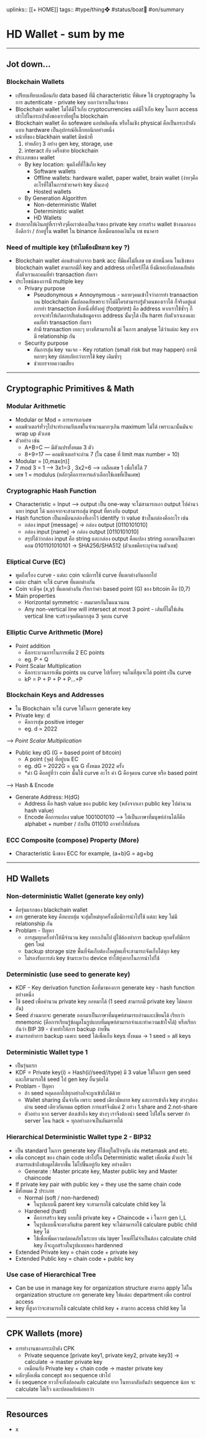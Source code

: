 uplinks:: [[+ HOME]]
tags:: #type/thing❖  #status/boat🚤 #on/summary

# HD Wallet - sum by me
---
## Jot down...
### Blockchain Wallets
-   เปรียบเทียบเหมือนกับ data based ที่มี characteristic ที่พิเศษ ใช้ cryptography ในการ autenticate - private key บอกว่าเราเป็นเจ้าของ
-   Blockchain wallet ไม่ได้มีไว้เก็บ cryptocurrencies แต่มีไว้เก็บ key ในการ access เข้าไปในกระเป๋าตังของเราที่อยู่ใน blockchain
-   Blockchain wallet คือ sofeware แอปพลิเคชัน หรือในเชิง physical คือเป็นกระเป๋าตังแบบ hardware เป็นอุปกรณ์อิเล็กทอนิกอย่างหนึ่ง
-   หน้าที่ของ blackhain wallet มีหน้าที่
    1.  ทำหลักๆ 3 อย่าง gen key, storage, use
    2.  interact กับ เครือข่าย blockchain
-   ประเภทของ wallet
    -   By key location: พูดถึงที่ที่ใช้เก็บ key
        -   Software wallets
        -   Offline wallets: hardware wallet, paper wallet, brain wallet (ง่ายๆคืออะไรที่ใช้ในการช่วยจดจำ key นั่นเอง)
        -   Hosted wallets
    -   By Generation Algorithm
        -   Non-deterministic Wallet
        -   Deterministic wallet
        -   HD Wallets
-   ถ้าอยากให้เงินอยู่ที่เราจริงๆคือเราต้องเป็นเจ้าของ private key การสร้าง wallet ข้างนอกเองถึงดีกว่า / ถ้าอยู่ใน wallet ใน binance ก็เหมือนยอดเงินใน บช ธนาคาร

### Need of multiple key (ทำไมต้องมีหลาย key ?)

-   Blockchain wallet ค่อนข้างต่างจาก bank acc ที่มีแค่ไม่กี่เลข บช ต่อหนึ่งคน ในเชิงของ blockchain wallet สามารถมีกี่ key and address เท่าไหร่ก็ได้ ยิ่งมีเยอะยิ่งปลอดภัยต่อทั้งตัวเราและคนที่ทำ transaction กับเรา
-   ประโยชน์ของการมี multiple key
    -   Privary purpose
        -   Pseudonymous ≠ Annoynymous - หลายๆคนเข้าใจว่าการทำ transaction บน blockchain นั้นปลอดภัยเพราะว่าไม่มีใครสามารถรู้ตัวตนของเราได้ ก็จริงอยู่แต่การทำ transaction สิ่งหนึ่งที่ยังอยู่ (footprint) คือ address หากเราใช้ซ้ำๆ ก็อาจจะทำให้เกิดการสืบค้นข้อมูลจาก address นั้นๆได้ เป็น harm กับตัวเราเองและคนที่ทำ transaction กับเรา
        -   ถ้ามี transaction เยอะๆ บางทีสามารถใช้ ai ในการ analyse ได้ว่าแต่ละ key อาจมี relationship กัน
    -   Security purpose
        -   กันการสุ่ม key จนเจอ - Key rotation (small risk but may happen) การมีหลายๆ key ปล่อยภัยกว่าการใช้ key เดิมซ้ำๆ
        -   ช่วยกรจายความเสี่ยง

---

## Cryptographic Primitives & Math

### Modular Arithmetic

-   Modular or Mod = การหารเอาเศษ
-   คอมพิวเตอร์ทั่วๆไปจะทำงานกับเลขในจำนวนมากๆเกิน maximum ไม่ได้ เพราะฉะนั้นมันจะ wrap up ตัวเลข
-   ตัวอย่าง เช่น
    -   A+B=C — มีตัวแปรทั้งหมด 3 ตัว
    -   8+9=17 — คอมพิวเตอร์จะอ่าน 7 (ใน case ที่ limit max number = 10)
-   Modular = [0,max(n)]
-   7 mod 3 = 1 —> 3x1=3 , 3x2=6 —> เหลือเศษ 1 เพื่อให้ได้ 7
-   เศษ 1 = modulus (หลักๆคือการหารแล้วเลือกใช้เลขที่เป็นเศษ)

### Cryptographic Hash Function

-   Characteristic = Input —> output เป็น one-way จะไม่สามารถเอา output ไปคำนวนหา input ได้ นอกจากจะสามารถสุ่ม input ที่ตรงกับ output
-   Hash function เป็นเหมือนกล่องที่เอาไว้ identify ว่า value ข้างในกล่องคืออะไร เช่น
    -   กล่อง input [message] → กล่อง output [0110101010]
    -   กล่อง input [name] → กล่อง output [0110101010]
    -   สรุปได้ว่ากล่อง input คือ string และกล่อง output คือแปลง string ออกมาเป็นภาษาคอม 0101101010101 → SHA256/SHA512 (ตัวเลขคือระบุจำนวนตัวเลข)

### Eliptical Curve (EC)

-   พูดถึงเรื่อง curve - แต่ละ coin จะมีการใช้ curve ที่แตกต่างกันออกไป
-   แต่ละ chain จะใช้ curve ที่แตกต่างกัน
-   Coin จะมีจุด (x,y) ที่แตกต่างกัน เรียกว่าค่า based point (G) ของ bitcoin คือ (0,7)
-   Main properties
    -   Horizontal symmetric - สมมาตรกันในแนวนอน
    -   Any non-vertical line will intersect at most 3 point - เส้นที่ไม่ใช่เส้น vertical line จะสร้างจุดตัดมากสุด 3 จุดบน curve

### Elliptic Curve Arithmetic (More)

-   Point addition
    -   คือกระบวนการในการเพิ่ม 2 EC points
    -   eg. P + Q
-   Point Scalar Multiplication
    -   คือกระบวนการเพิ่ม points บน curve ไปเรื่อยๆ จนในที่สุดจะได้ point เป็น curve
    -   kP = P + P + P + P...+P

### Blockchain Keys and Addresses

-   ใน Blockchain จะใช้ curve ใช้ในการ generate key
-   Private key: d
    -   คือการสุ่ม positive integer
    -   eg. d = 2022

—> _Point Scalar Multiplication_

-   Public key dG (G = based point of bitcoin)
    -   A point (จุด) ที่อยู่บน EC
    -   eg. dG = 2022G = คูณ G ทั้งหมด 2022 ครั้ง
    -   *ค่า G คืออยู่ที่ว่า coin นั้นใช้ curve อะไร ค่า G คือจุดบน curve หรือ based point

—> Hash & Encode

-   Generate Address: H(dG)
    -   Address คือ hash value ของ public key (หลังจากเอา public key ไปคำนวน hash value)
    -   Encode คือการแปลง value 1001001010 —> ให้เป็นภาษาที่มนุษย์อ่านได้ก็คือ alphabet + number / ถ้าเป็น 011010 อาจทำให้สับสน

### ECC Composite (compose) Property (More)

-   Characteristic นึงของ ECC for example, (a+b)G = ag+bg

---

## HD Wallets

### Non-deterministic Wallet (generate key only)

-   คือรุ่นแรกของ blackchain wallet
-   การ generate key คือแบบสุ่ม จะสุ่มใหม่ทุกครั้งเมื่อมีการนำไปใช้ แต่ละ key ไม่มี relationship กัน
-   Problam - ปัญหา
    -   การสุมทุกครั้งทำให้มีจำนวน key เยอะเกินไป ผู้ใช้ต้องทำการ backup ทุกครั้งทีมีการ gen ใหม่
    -   backup storage size พื้นที่จัดเก็บต้องใหญ่พแที่จะสามารถจัดเก็บได้ทุก key
    -   ไม่รองรับการส่ง key ข้ามระหว่าง device ทำให้ยุ่งยากในการนำไปใช้

### Deterministic (use seed to generate key)

-   KDF - Key derivation function คือที่มาของการ generate key - hash function อย่างหนึ่ง
-   ใช้ seed เพื่อคำนวน private key ออหมาได้ (1 seed สามารถมี private key ได้หลายอัน)
-   Seed ส่วนมากจะ generate ออกมาเป็นภาษาที่มนุษย์สามารถอ่านและเขียนได้ เรียกว่า mnemonic (คือการเรียนรู้ข้อมูลในรูปแบบที่มนุษย์สามารถจำและทำความเข้าใจได้) หรือเรียกกันว่า BIP 39 - ช่วยทำให้การ backup ง่ายขึ้น
-   สามารถทำการ backup เฉพาะ seed ได้เพื่อเก็บ keys ทั้งหมด → 1 seed = all keys

### Deterministic Wallet type 1

-   เป็นรุ่นแรก
-   KDF = Private key(i) = Hash(i//seed//type) มี 3 value ใช้ในการ gen seed และก็สามารถใช้ seed ไป gen key อื่นๆต่อได้
-   Problam - ปัญหา
    -   ถ้า seed หลุดออกไปทุกอย่างก็จะถูกเข้าถึงได้ด้วย
    -   Wallet sharing นั้นจำกัด เพราะ seed เดียวมีหลาย key และการเข้าถึง key ต่างๆต้องผ่าน seed เดียวกันหมด option การแชร์จึงมีแค่ 2 อย่าง 1.share and 2.not-share
    -   ตัวอย่าง หาก server ต้องเข้าถึง key ต่างๆ เราจึงต้องนำ seed ไปใส่ใน server ถ้า server โดน hack = ทุกอย่างอาจเป็นอันตรายได้

### Hierarchical Deterministic Wallet type 2 - BIP32

-   เป็น standard ในการ generate key ที่ใช้อยู่ในปัจจุบัน เช่น metamask and etc.
-   เพิ่ม concept ของ chain code เข้าไปใน Deterministic wallet เพื่อเพิ่ม ตัวแปร ให้สามารถเข้าถึงข้อมูลได้ยากขึ้น ไม่ไปขึ้นอยู่กับ key อย่างเดียว
    -   Generate : Master pricate key, Master public key and Master chaincode
-   If private key pair with public key = they use the same chain code
-   มีทั้งหมด 2 ประเภท
    -   Normal (soft / non-hardened)
        -   ในรูปแบบนี้ parent key จะสามารถใช้ calculate child key ได้
    -   Hardened (hard)
        -   คือการสร้าง key แบบใช้ private key + Chaincode + i ในการ gen I_L
        -   ในรูปแบบนี้จะตรงกันข้าม parent key จะไม่สามารถใช้ calculare public child key ได้
        -   ใช้เพื่อเพิ่มความปลอดภัยในระบบ เช่น layer ไหนที่ไม่จำเป็นต้อง calculate child key ก็จะถูกสร้างในรูปแบบของ hardenned
-   Extended Private key = chain code + private key
-   Extended Public key = chain code + public key

### Use case of Hierarchical Tree

-   Can be use in manage key for organization structure สามารถ apply ได้ใน organization structure การ generate key ให้แต่ละ department เพื่อ control access
-   key ที่สูงกว่าจะสามารถใช้ calculate child key + สามารถ access child key ได้

---

## CPK Wallets (more)
-   การทำงานของกระเป๋าตัง CPK
    -   Private sequence [private key1, private key2, private key3] → calculate → master private key
    -   เหมือนกับ Private key + chain code → master private key
-   หลักๆคือเพิ่ม concept ของ sequence เข้าไป
-   ยิ่ง sequence ยาวก็จะยิ่งปลอดภัย calculate ยาก ในทางกลับกันถ้า sequence น้อย จะ calculate ได้เร็ว และปลอดภัยน้อยกว่า

---
## Resources
- x
